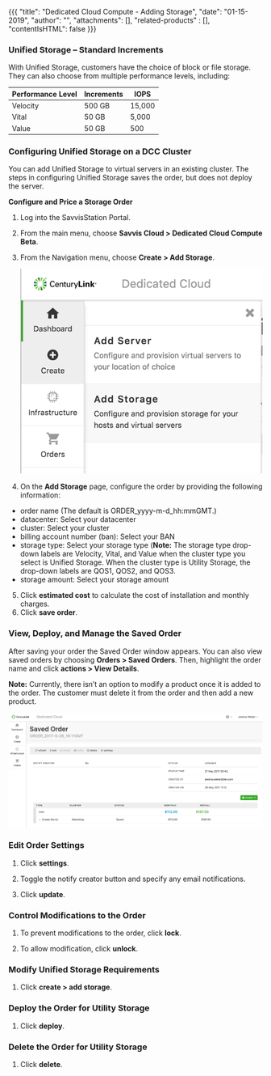 {{{
"title": "Dedicated Cloud Compute - Adding Storage",
"date": "01-15-2019",
"author": "",
"attachments": [],
"related-products" : [],
"contentIsHTML": false
}}}

### Unified Storage – Standard Increments

With Unified Storage, customers have the choice of block or file storage. They can also choose from multiple performance levels, including:

|  Performance Level  |  Increments   |  IOPS  |
|---------------------|---------------|--------|
| Velocity            |     500 GB    | 15,000 |
| Vital               |     50 GB     |  5,000 |
| Value               |     50 GB     |   500  |

### Configuring Unified Storage on a DCC Cluster

You can add Unified Storage to virtual servers in an existing cluster. The steps in configuring Unified Storage saves the order, but does not deploy the server.

**Configure and Price a Storage Order**

1. Log into the SavvisStation Portal.
2. From the main menu, choose **Savvis Cloud > Dedicated Cloud Compute Beta**.
3. From the Navigation menu, choose **Create > Add Storage**.

    ![dashboard](../../images/dcc-adding-unified-storage-1.png)

4. On the **Add Storage** page, configure the order by providing the following information:

  * order name (The default is ORDER_yyyy-m-d_hh:mmGMT.)
  * datacenter: Select your datacenter
  * cluster: Select your cluster
  * billing account number (ban): Select your BAN
  * storage type: Select your storage type
   (**Note:** The storage type drop-down labels are Velocity, Vital, and Value when the cluster type you select is Unified Storage. When the cluster type is Utility Storage, the drop-down labels are QOS1, QOS2, and QOS3.
  * storage amount: Select your storage amount

5. Click **estimated cost** to calculate the cost of installation and monthly charges.
6. Click **save order**.

### View, Deploy, and Manage the Saved Order

After saving your order the Saved Order window appears. You can also view saved orders by choosing **Orders > Saved Orders**. Then, highlight the order name and click **actions > View Details**.

**Note:** Currently, there isn’t an option to modify a product once it is added to the order. The customer must delete it from the order and then add a new product.

![dashboard](../../images/dcc-adding-unified-storage-2.png)

### Edit Order Settings
1. Click **settings**.

2. Toggle the notify creator button and specify any email notifications.

3. Click **update**.

### Control Modifications to the Order

1. To prevent modifications to the order, click **lock**.

2. To allow modification, click **unlock**.

### Modify Unified Storage Requirements

1. Click **create > add storage**.

### Deploy the Order for Utility Storage

1. Click **deploy**.

### Delete the Order for Utility Storage

1. Click **delete**.
